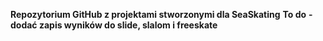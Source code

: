 **Repozytorium GitHub z projektami stworzonymi dla SeaSkating**
**To do**
**- dodać zapis wyników do slide, slalom i freeskate**
